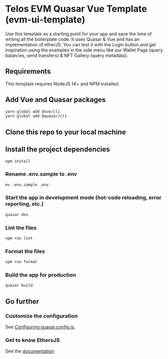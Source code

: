 # Telos EVM Quasar Vue Template (evm-ui-template)

Use this template as a starting point for your app and save the time of writing all the boilerplate code. It uses Quasar & Vue and has an implementation of etherJS. You can test it with the Login button and get inspiration using the examples in the side menu like our Wallet Page (query balances, send transfers) & NFT Gallery (query metadata).

## Requirements

This template requires NodeJS 14+ and NPM installed

## Add Vue and Quasar packages
```bash
yarn global add @vue/cli
yarn global add @quasar/cli
```

## Clone this repo to your local machine

## Install the project dependencies
```bash
npm install
```

### Rename .env.sample to .env 
```bash
mv .env.sample .env
```

### Start the app in development mode (hot-code reloading, error reporting, etc.)
```bash
quasar dev
```


### Lint the files
```bash
npm run lint
```


### Format the files
```bash
npm run format
```



### Build the app for production
```bash
quasar build
```

## Go further

### Customize the configuration
See [Configuring quasar.config.js](https://v2.quasar.dev/quasar-cli-webpack/quasar-config-js).

### Get to know EthersJS
See the [documentation](https://docs.ethers.io/v5/)
